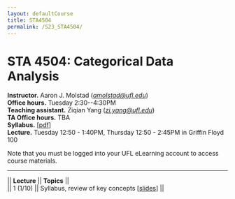 ```yaml
---
layout: defaultCourse
title: STA4504
permalink: /S23_STA4504/
---
```


# STA 4504: Categorical Data Analysis  
**Instructor.** Aaron J. Molstad (*amolstad@ufl.edu*)  
**Office hours.** Tuesday 2:30--4:30PM    
**Teaching assistant.** Ziqian Yang (*zi.yang@ufl.edu*)  
**TA Office hours.** TBA  
**Syllabus.** [[pdf](https://ufl.instructure.com/files/74780507/download?download_frd=1)]  
**Lecture.** Tuesday 12:50 - 1:40PM, Thursday 12:50 - 2:45PM in Griffin Floyd 100   

Note that you must be logged into your UFL eLearning account to access course materials.   

---------------  

||  **Lecture** ||  **Topics** ||  
|| 1 (1/10)  || Syllabus, review of key concepts [[slides](https://ufl.instructure.com/files/75187806/download?download_frd=1)] ||   


